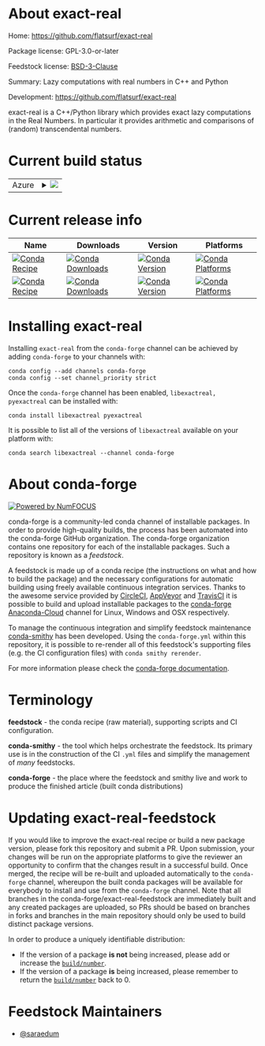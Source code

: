 About exact-real
================

Home: https://github.com/flatsurf/exact-real

Package license: GPL-3.0-or-later

Feedstock license: [BSD-3-Clause](https://github.com/conda-forge/exact-real-feedstock/blob/master/LICENSE.txt)

Summary: Lazy computations with real numbers in C++ and Python

Development: https://github.com/flatsurf/exact-real

exact-real is a C++/Python library which provides exact lazy computations
in the Real Numbers. In particular it provides arithmetic and comparisons
of (random) transcendental numbers.


Current build status
====================


<table>
    
  <tr>
    <td>Azure</td>
    <td>
      <details>
        <summary>
          <a href="https://dev.azure.com/conda-forge/feedstock-builds/_build/latest?definitionId=13676&branchName=master">
            <img src="https://dev.azure.com/conda-forge/feedstock-builds/_apis/build/status/exact-real-feedstock?branchName=master">
          </a>
        </summary>
        <table>
          <thead><tr><th>Variant</th><th>Status</th></tr></thead>
          <tbody><tr>
              <td>linux_64</td>
              <td>
                <a href="https://dev.azure.com/conda-forge/feedstock-builds/_build/latest?definitionId=13676&branchName=master">
                  <img src="https://dev.azure.com/conda-forge/feedstock-builds/_apis/build/status/exact-real-feedstock?branchName=master&jobName=linux&configuration=linux_64_" alt="variant">
                </a>
              </td>
            </tr><tr>
              <td>osx_64</td>
              <td>
                <a href="https://dev.azure.com/conda-forge/feedstock-builds/_build/latest?definitionId=13676&branchName=master">
                  <img src="https://dev.azure.com/conda-forge/feedstock-builds/_apis/build/status/exact-real-feedstock?branchName=master&jobName=osx&configuration=osx_64_" alt="variant">
                </a>
              </td>
            </tr>
          </tbody>
        </table>
      </details>
    </td>
  </tr>
</table>

Current release info
====================

| Name | Downloads | Version | Platforms |
| --- | --- | --- | --- |
| [![Conda Recipe](https://img.shields.io/badge/recipe-libexactreal-green.svg)](https://anaconda.org/conda-forge/libexactreal) | [![Conda Downloads](https://img.shields.io/conda/dn/conda-forge/libexactreal.svg)](https://anaconda.org/conda-forge/libexactreal) | [![Conda Version](https://img.shields.io/conda/vn/conda-forge/libexactreal.svg)](https://anaconda.org/conda-forge/libexactreal) | [![Conda Platforms](https://img.shields.io/conda/pn/conda-forge/libexactreal.svg)](https://anaconda.org/conda-forge/libexactreal) |
| [![Conda Recipe](https://img.shields.io/badge/recipe-pyexactreal-green.svg)](https://anaconda.org/conda-forge/pyexactreal) | [![Conda Downloads](https://img.shields.io/conda/dn/conda-forge/pyexactreal.svg)](https://anaconda.org/conda-forge/pyexactreal) | [![Conda Version](https://img.shields.io/conda/vn/conda-forge/pyexactreal.svg)](https://anaconda.org/conda-forge/pyexactreal) | [![Conda Platforms](https://img.shields.io/conda/pn/conda-forge/pyexactreal.svg)](https://anaconda.org/conda-forge/pyexactreal) |

Installing exact-real
=====================

Installing `exact-real` from the `conda-forge` channel can be achieved by adding `conda-forge` to your channels with:

```
conda config --add channels conda-forge
conda config --set channel_priority strict
```

Once the `conda-forge` channel has been enabled, `libexactreal, pyexactreal` can be installed with:

```
conda install libexactreal pyexactreal
```

It is possible to list all of the versions of `libexactreal` available on your platform with:

```
conda search libexactreal --channel conda-forge
```


About conda-forge
=================

[![Powered by NumFOCUS](https://img.shields.io/badge/powered%20by-NumFOCUS-orange.svg?style=flat&colorA=E1523D&colorB=007D8A)](http://numfocus.org)

conda-forge is a community-led conda channel of installable packages.
In order to provide high-quality builds, the process has been automated into the
conda-forge GitHub organization. The conda-forge organization contains one repository
for each of the installable packages. Such a repository is known as a *feedstock*.

A feedstock is made up of a conda recipe (the instructions on what and how to build
the package) and the necessary configurations for automatic building using freely
available continuous integration services. Thanks to the awesome service provided by
[CircleCI](https://circleci.com/), [AppVeyor](https://www.appveyor.com/)
and [TravisCI](https://travis-ci.com/) it is possible to build and upload installable
packages to the [conda-forge](https://anaconda.org/conda-forge)
[Anaconda-Cloud](https://anaconda.org/) channel for Linux, Windows and OSX respectively.

To manage the continuous integration and simplify feedstock maintenance
[conda-smithy](https://github.com/conda-forge/conda-smithy) has been developed.
Using the ``conda-forge.yml`` within this repository, it is possible to re-render all of
this feedstock's supporting files (e.g. the CI configuration files) with ``conda smithy rerender``.

For more information please check the [conda-forge documentation](https://conda-forge.org/docs/).

Terminology
===========

**feedstock** - the conda recipe (raw material), supporting scripts and CI configuration.

**conda-smithy** - the tool which helps orchestrate the feedstock.
                   Its primary use is in the construction of the CI ``.yml`` files
                   and simplify the management of *many* feedstocks.

**conda-forge** - the place where the feedstock and smithy live and work to
                  produce the finished article (built conda distributions)


Updating exact-real-feedstock
=============================

If you would like to improve the exact-real recipe or build a new
package version, please fork this repository and submit a PR. Upon submission,
your changes will be run on the appropriate platforms to give the reviewer an
opportunity to confirm that the changes result in a successful build. Once
merged, the recipe will be re-built and uploaded automatically to the
`conda-forge` channel, whereupon the built conda packages will be available for
everybody to install and use from the `conda-forge` channel.
Note that all branches in the conda-forge/exact-real-feedstock are
immediately built and any created packages are uploaded, so PRs should be based
on branches in forks and branches in the main repository should only be used to
build distinct package versions.

In order to produce a uniquely identifiable distribution:
 * If the version of a package **is not** being increased, please add or increase
   the [``build/number``](https://docs.conda.io/projects/conda-build/en/latest/resources/define-metadata.html#build-number-and-string).
 * If the version of a package **is** being increased, please remember to return
   the [``build/number``](https://docs.conda.io/projects/conda-build/en/latest/resources/define-metadata.html#build-number-and-string)
   back to 0.

Feedstock Maintainers
=====================

* [@saraedum](https://github.com/saraedum/)

